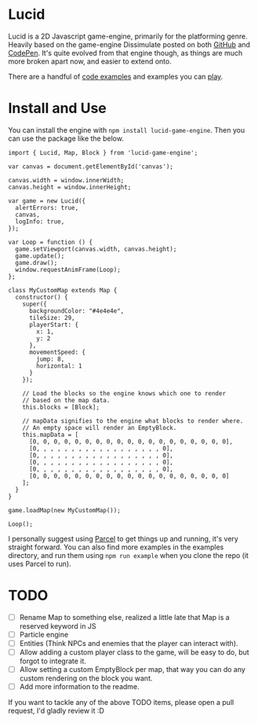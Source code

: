 # Lucid

Lucid is a 2D Javascript game-engine, primarily for the platforming genre. Heavily based on the game-engine Dissimulate posted on both [GitHub](https://github.com/dissimulate/Clarity) and [CodePen](https://codepen.io/dissimulate/pen/CqIxk). It's quite evolved from that engine though, as things are much more broken apart now, and easier to extend onto.

There are a handful of [code examples](https://github.com/dinubs/lucid) and examples you can [play](https://lucid.dinubs.now.sh).

# Install and Use

You can install the engine with `npm install lucid-game-engine`. Then you can use the package like the below.

```
import { Lucid, Map, Block } from 'lucid-game-engine';

var canvas = document.getElementById('canvas');

canvas.width = window.innerWidth;
canvas.height = window.innerHeight;

var game = new Lucid({
  alertErrors: true,
  canvas,
  logInfo: true,
});

var Loop = function () {
  game.setViewport(canvas.width, canvas.height);
  game.update();
  game.draw();
  window.requestAnimFrame(Loop);
};

class MyCustomMap extends Map {
  constructor() {
    super({
      backgroundColor: "#4e4e4e",
      tileSize: 29,
      playerStart: {
        x: 1,
        y: 2
      },
      movementSpeed: {
        jump: 8,
        horizontal: 1
      }
    });

    // Load the blocks so the engine knows which one to render
    // based on the map data.
    this.blocks = [Block];

    // mapData signifies to the engine what blocks to render where.
    // An empty space will render an EmptyBlock.
    this.mapData = [
      [0, 0, 0, 0, 0, 0, 0, 0, 0, 0, 0, 0, 0, 0, 0, 0, 0, 0, 0],
      [0, , , , , , , , , , , , , , , , , , 0],
      [0, , , , , , , , , , , , , , , , , , 0],
      [0, , , , , , , , , , , , , , , , , , 0],
      [0, , , , , , , , , , , , , , , , , , 0],
      [0, 0, 0, 0, 0, 0, 0, 0, 0, 0, 0, 0, 0, 0, 0, 0, 0, 0, 0]
    ];
  }
}

game.loadMap(new MyCustomMap());

Loop();
```

I personally suggest using [Parcel](https://parceljs.org/) to get things up and running, it's very straight forward. You can also find more examples in the examples directory, and run them using `npm run example` when you clone the repo (it uses Parcel to run).


# TODO

- [ ] Rename Map to something else, realized a little late that Map is a reserved keyword in JS
- [ ] Particle engine
- [ ] Entities (Think NPCs and enemies that the player can interact with).
- [ ] Allow adding a custom player class to the game, will be easy to do, but forgot to integrate it.
- [ ] Allow setting a custom EmptyBlock per map, that way you can do any custom rendering on the block you want.
- [ ] Add more information to the readme.

If you want to tackle any of the above TODO items, please open a pull request, I'd gladly review it :D
